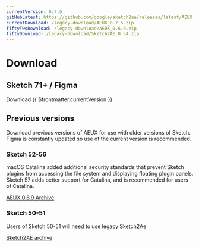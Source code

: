 ```yaml
---
currentVersion: 0.7.5
gitHubLatest: https://github.com/google/sketch2ae/releases/latest/AEUX.zip
currentDownload: /legacy-download/AEUX_0.7.5.zip
fiftyTwoDownload: /legacy-download/AEUX_0.6.9.zip
fiftyDownload: /legacy-download/Sketch2AE_0.54.zip
---
```


# Download

## Sketch 71+ / Figma
<a :href="$frontmatter.currentDownload" class="nav-link action-button">Download {{ $frontmatter.currentVersion }}</a>

<!-- #### Included files
- AEUX.sketchplugin
- AEUX.zxp -->

## Previous versions
Download previous versions of AEUX for use with older versions of Sketch. Figma is constantly updated so use of the current version is recommended.

### <a :href="$frontmatter.fiftyTwoDownload">Sketch 52-56</a>

macOS Catalina added additional security standards that prevent Sketch plugins from accessing the file system and displaying floating plugin panels. Sketch 57 adds better support for Catalina, and is recommended for users of Catalina. 

<a href="/aeux_069/" class="nav-link action-button">AEUX 0.6.9 Archive</a>


### <a :href="$frontmatter.fiftyDownload">Sketch 50-51</a>
Users of Sketch 50-51 will need to use legacy Sketch2Ae

<a href="/sketch2ae/" class="nav-link action-button">Sketch2AE archive</a>